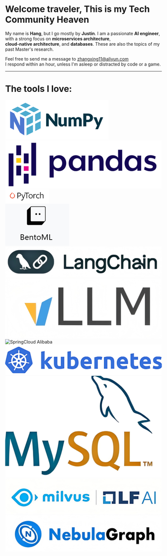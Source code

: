 <p align="center">
  <h1> Welcome traveler, This is my Tech Community Heaven</h1>
</p>

My name is **Hang**, but I go mostly by **Justin**. I am a passionate **AI engineer**,  with a strong focus on **microservices architecture**,  
**cloud-native architecture**, and **databases**. These are also the topics of my past Master's research.  

Feel free to send me a message to [zhangxing11@aliyun.com](mailto:zhangxing11@aliyun.com)  
I respond within an hour, unless I'm asleep or distracted by code or a game.

---

<p align="center">
  <h1>The tools I love:</h1>
</p>  

![numpy](numpy.png)  
![pandas](pandas.png)  
![pytorch](pytorch.png)  
![BentoML](BentoML.png)  
![Langchain](langchain.png)  
![vLLM](vllm.png)  
![SpringCloud Alibaba](springcloud_alibaba.png)  
![K8S](k8s.png)  
![MySQL](mysql.png)  
![Milvus](milvus.png)  
![Nebula](nebula.png)
